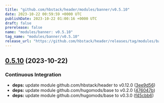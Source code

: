 ```yaml
---
title: "github.com/hbstack/header/modules/banner/v0.5.10"
date: 2023-10-22 00:59:59 +0000 UTC
publishDate: 2023-10-22 01:00:16 +0000 UTC
draft: false
prerelease: false
name: "modules/banner: v0.5.10"
tag_name: "modules/banner/v0.5.10"
release_url: "https://github.com/hbstack/header/releases/tag/modules/banner/v0.5.10"
---
```


## [0.5.10](https://github.com/hbstack/header/compare/modules/banner/v0.5.9...modules/banner/v0.5.10) (2023-10-22)


### Continuous Integration

* **deps:** update module github.com/hbstack/header to v0.12.0 ([3ee9d56](https://github.com/hbstack/header/commit/3ee9d5600653a6ef7e53da24726964273638eb0e))
* **deps:** update module github.com/hugomods/base to v0.2.0 ([476047b](https://github.com/hbstack/header/commit/476047b1e7605d85e680d08ce3f981517b056477))
* **deps:** update module github.com/hugomods/base to v0.3.0 ([f45cbb6](https://github.com/hbstack/header/commit/f45cbb6337fff1572a2924c9166b96218d56cd64))
